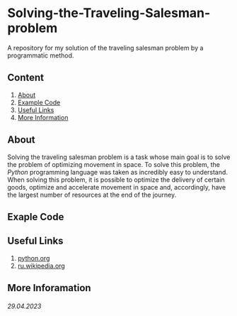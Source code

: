 # Solving-the-Traveling-Salesman-problem
A repository for my solution of the traveling salesman problem by a programmatic method.


## **Content**
1. [About](/README.md#about)
2. [Example Code](/README.md#exaple-code)
3. [Useful Links](/README.md#useful-links)
4. [More Information](/README.md#more-inforamation)

## **About**

Solving the traveling salesman problem is a task whose main goal is to solve the problem of optimizing movement in space. To solve this problem, the _Python_ programming language was taken as incredibly easy to understand. When solving this problem, it is possible to optimize the delivery of certain goods, optimize and accelerate movement in space and, accordingly, have the largest number of resources at the end of the journey.

## **Exaple Code**

## **Useful Links**

1. [python.org](https://python.org)
2. [ru.wikipedia.org](https://ru.wikipedia.org/wiki/%D0%97%D0%B0%D0%B4%D0%B0%D1%87%D0%B0_%D0%BA%D0%BE%D0%BC%D0%BC%D0%B8%D0%B2%D0%BE%D1%8F%D0%B6%D1%91%D1%80%D0%B0#:~:text=%D0%97%D0%B0%D0%B4%D0%B0%D1%87%D0%B0%20%D0%BA%D0%BE%D0%BC%D0%BC%D0%B8%D0%B2%D0%BE%D1%8F%D0%B6%D1%91%D1%80%D0%B0%20(%D0%B8%D0%BB%D0%B8%20TSP%20%D0%BE%D1%82,%D0%BF%D0%BE%D1%81%D0%BB%D0%B5%D0%B4%D1%83%D1%8E%D1%89%D0%B8%D0%BC%20%D0%B2%D0%BE%D0%B7%D0%B2%D1%80%D0%B0%D1%82%D0%BE%D0%BC%20%D0%B2%20%D0%B8%D1%81%D1%85%D0%BE%D0%B4%D0%BD%D1%8B%D0%B9%20%D0%B3%D0%BE%D1%80%D0%BE%D0%B4.))

## **More Inforamation**

###### 29.04.2023
